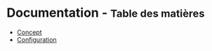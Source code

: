 # Documentation - <small>Table des matières</small>

- [Concept](./concept.md)
- [Configuration](./configuration.md)